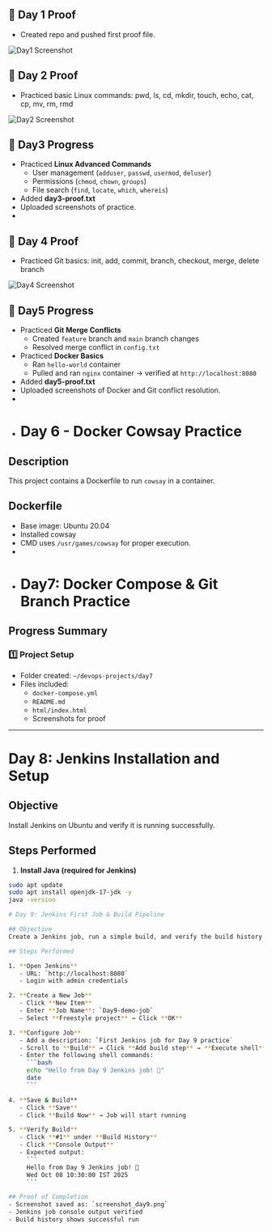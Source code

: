 ## 📅 Day 1 Proof
- Created repo and pushed first proof file.  

![Day1 Screenshot](day1/day1-screenshot.png)

## 📅 Day 2 Proof
- Practiced basic Linux commands: pwd, ls, cd, mkdir, touch, echo, cat, cp, mv, rm, rmd  

![Day2 Screenshot](day2/day2-screenshot.png)

## 📅 Day3 Progress

- Practiced **Linux Advanced Commands**
  - User management (`adduser`, `passwd`, `usermod`, `deluser`)
  - Permissions (`chmod`, `chown`, `groups`)
  - File search (`find`, `locate`, `which`, `whereis`)
- Added **day3-proof.txt**  
- Uploaded screenshots of practice.
-  
## 📅 Day 4 Proof
- Practiced Git basics: init, add, commit, branch, checkout, merge, delete branch  

![Day4 Screenshot](day4/day4-screenshot.png)

## 📅 Day5 Progress

- Practiced **Git Merge Conflicts**
  - Created `feature` branch and `main` branch changes
  - Resolved merge conflict in `config.txt`
- Practiced **Docker Basics**
  - Ran `hello-world` container
  - Pulled and ran `nginx` container → verified at `http://localhost:8080`
- Added **day5-proof.txt**  
- Uploaded screenshots of Docker and Git conflict resolution.
- 
- # Day 6 - Docker Cowsay Practice
## Description
This project contains a Dockerfile to run `cowsay` in a container.

## Dockerfile
- Base image: Ubuntu 20.04
- Installed cowsay
- CMD uses `/usr/games/cowsay` for proper execution.
- 
- # **Day7: Docker Compose & Git Branch Practice**

## **Progress Summary**

### **1️⃣ Project Setup**
- Folder created: `~/devops-projects/day7`
- Files included:
  - `docker-compose.yml`
  - `README.md`
  - `html/index.html`
  - Screenshots for proof

---

# Day 8: Jenkins Installation and Setup

## Objective
Install Jenkins on Ubuntu and verify it is running successfully.

## Steps Performed

1. **Install Java (required for Jenkins)**
```bash
sudo apt update
sudo apt install openjdk-17-jdk -y
java -version

# Day 9: Jenkins First Job & Build Pipeline

## Objective
Create a Jenkins job, run a simple build, and verify the build history and console output.

## Steps Performed

1. **Open Jenkins**
   - URL: `http://localhost:8080`
   - Login with admin credentials

2. **Create a New Job**
   - Click **New Item**
   - Enter **Job Name**: `Day9-demo-job`
   - Select **Freestyle project** → Click **OK**

3. **Configure Job**
   - Add a description: `First Jenkins job for Day 9 practice`
   - Scroll to **Build** → Click **Add build step** → **Execute shell**
   - Enter the following shell commands:
     ```bash
     echo "Hello from Day 9 Jenkins job! 🚀"
     date
     ```

4. **Save & Build**
   - Click **Save**
   - Click **Build Now** → Job will start running

5. **Verify Build**
   - Click **#1** under **Build History**
   - Click **Console Output**
   - Expected output:
     ```
     Hello from Day 9 Jenkins job! 🚀
     Wed Oct 08 10:30:00 IST 2025
     ```

## Proof of Completion
- Screenshot saved as: `screenshot_day9.png`
- Jenkins job console output verified
- Build history shows successful run



